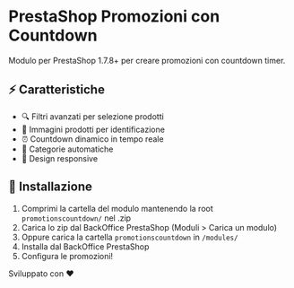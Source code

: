 # PrestaShop Promozioni con Countdown

Modulo per PrestaShop 1.7.8+ per creare promozioni con countdown timer.

## ⚡ Caratteristiche

- 🔍 Filtri avanzati per selezione prodotti
- 📱 Immagini prodotti per identificazione  
- ⏰ Countdown dinamico in tempo reale
- 🎯 Categorie automatiche
- 📱 Design responsive

## 🚀 Installazione

1. Comprimi la cartella del modulo mantenendo la root `promotionscountdown/` nel .zip
2. Carica lo zip dal BackOffice PrestaShop (Moduli > Carica un modulo)
3. Oppure carica la cartella `promotionscountdown` in `/modules/`
4. Installa dal BackOffice PrestaShop
5. Configura le promozioni!

Sviluppato con ❤️
